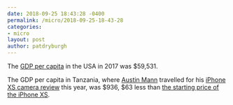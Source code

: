 ```yaml
---
date: 2018-09-25 18:43:28 -0400
permalink: /micro/2018-09-25-18-43-28
categories:
- micro
layout: post
author: patdryburgh
---
```


The [GDP per capita][gdp] in the USA in 2017 was $59,531.

The GDP per capita in Tanzania, where [Austin Mann][am] travelled for his [iPhone XS camera review][ip] this year, was $936, $63 less than [the starting price of the iPhone XS][xs].

[gdp]: https://data.worldbank.org/indicator/NY.GDP.PCAP.CD
[am]: https://twitter.com/austinmann
[ip]: http://austinmann.com/trek/iphone-xs-camera-review-zanzibar
[xs]: https://www.wired.com/story/iphone-xs-and-xs-max/